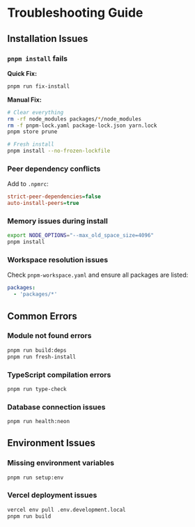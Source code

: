 <!-- Generated by An Kun -->

# Troubleshooting Guide

## Installation Issues

### `pnpm install` fails

**Quick Fix:**
```bash
pnpm run fix-install
```

**Manual Fix:**
```bash
# Clear everything
rm -rf node_modules packages/*/node_modules
rm -f pnpm-lock.yaml package-lock.json yarn.lock
pnpm store prune

# Fresh install
pnpm install --no-frozen-lockfile
```

### Peer dependency conflicts

Add to `.npmrc`:
```ini
strict-peer-dependencies=false
auto-install-peers=true
```

### Memory issues during install

```bash
export NODE_OPTIONS="--max_old_space_size=4096"
pnpm install
```

### Workspace resolution issues

Check `pnpm-workspace.yaml` and ensure all packages are listed:
```yaml
packages:
  - 'packages/*'
```

## Common Errors

### Module not found errors
```bash
pnpm run build:deps
pnpm run fresh-install
```

### TypeScript compilation errors
```bash
pnpm run type-check
```

### Database connection issues
```bash
pnpm run health:neon
```

## Environment Issues

### Missing environment variables
```bash
pnpm run setup:env
```

### Vercel deployment issues
```bash
vercel env pull .env.development.local
pnpm run build
```
